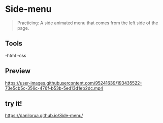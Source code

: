 # Side-menu

>Practicing:
A side animated menu that comes from the left side of the page.

## Tools
-html 
-css

## Preview



https://user-images.githubusercontent.com/95241639/193435522-73e5cb5c-356c-476f-b53b-5ed13d1eb2dc.mp4


## try it!

https://danilorua.github.io/Side-menu/
